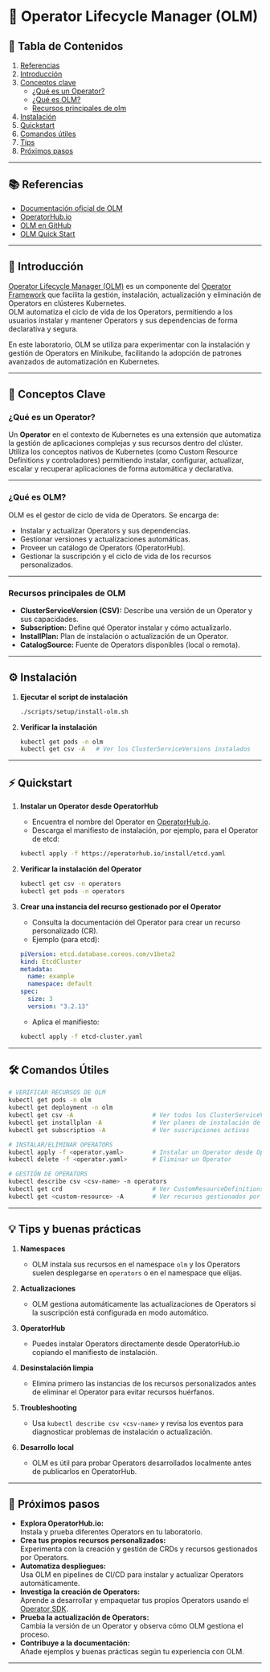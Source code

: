 # 📘 Operator Lifecycle Manager (OLM)

## 📑 Tabla de Contenidos
1. [Referencias](#-referencias)  
2. [Introducción](#-introducción)  
3. [Conceptos clave](#-conceptos-clave)  
    - [¿Qué es un Operator?](#qué-es-un-operator)
    - [¿Qué es OLM?](#qué-es-olm)
    - [Recursos principales de olm](#recursos-principales-de-olm)
4. [Instalación](#️-instalación)
5. [Quickstart](#-quickstart)  
6. [Comandos útiles](#️-comandos-útiles)  
7. [Tips](#-tips-y-buenas-prácticas)  
8. [Próximos pasos](#-próximos-pasos)  

---

## 📚 Referencias

- [Documentación oficial de OLM](https://olm.operatorframework.io/docs/)
- [OperatorHub.io](https://operatorhub.io/)
- [OLM en GitHub](https://github.com/operator-framework/operator-lifecycle-manager)
- [OLM Quick Start](https://olm.operatorframework.io/docs/getting-started/)

---

## 🔹 Introducción
[Operator Lifecycle Manager (OLM)](https://olm.operatorframework.io/) es un componente del [Operator Framework](https://operatorframework.io/) que facilita la gestión, instalación, actualización y eliminación de Operators en clústeres Kubernetes.  
OLM automatiza el ciclo de vida de los Operators, permitiendo a los usuarios instalar y mantener Operators y sus dependencias de forma declarativa y segura.

En este laboratorio, OLM se utiliza para experimentar con la instalación y gestión de Operators en Minikube, facilitando la adopción de patrones avanzados de automatización en Kubernetes.

---

## 🧩 Conceptos Clave

### ¿Qué es un Operator?
Un **Operator** en el contexto de Kubernetes es una extensión que automatiza la gestión de aplicaciones complejas y sus recursos dentro del clúster.
Utiliza los conceptos nativos de Kubernetes (como Custom Resource Definitions y controladores) permitiendo instalar, configurar, actualizar, escalar y recuperar aplicaciones de forma automática y declarativa.

---

### ¿Qué es OLM?
OLM es el gestor de ciclo de vida de Operators. Se encarga de:
- Instalar y actualizar Operators y sus dependencias.
- Gestionar versiones y actualizaciones automáticas.
- Proveer un catálogo de Operators (OperatorHub).
- Gestionar la suscripción y el ciclo de vida de los recursos personalizados.

---

### Recursos principales de OLM
- **ClusterServiceVersion (CSV):** Describe una versión de un Operator y sus capacidades.
- **Subscription:** Define qué Operator instalar y cómo actualizarlo.
- **InstallPlan:** Plan de instalación o actualización de un Operator.
- **CatalogSource:** Fuente de Operators disponibles (local o remota).

---

## ⚙️ Instalación

1. **Ejecutar el script de instalación**
    ```bash
    ./scripts/setup/install-olm.sh
    ```

2. **Verificar la instalación**
    ```bash
    kubectl get pods -n olm
    kubectl get csv -A   # Ver los ClusterServiceVersions instalados
    ```

---

## ⚡ Quickstart

1. **Instalar un Operator desde OperatorHub**
    - Encuentra el nombre del Operator en [OperatorHub.io](https://operatorhub.io/).
    - Descarga el manifiesto de instalación, por ejemplo, para el Operator de etcd:
    ```bash
    kubectl apply -f https://operatorhub.io/install/etcd.yaml
    ```

2. **Verificar la instalación del Operator**
    ```bash
    kubectl get csv -n operators
    kubectl get pods -n operators
    ```

3. **Crear una instancia del recurso gestionado por el Operator**
    - Consulta la documentación del Operator para crear un recurso personalizado (CR).
    - Ejemplo (para etcd):
    ```yaml
    piVersion: etcd.database.coreos.com/v1beta2
    kind: EtcdCluster
    metadata:
      name: example
      namespace: default
    spec:
      size: 3
      version: "3.2.13"
    ```
    - Aplica el manifiesto:
    ```bash
    kubectl apply -f etcd-cluster.yaml
    ```

---

## 🛠️ Comandos Útiles

```bash
# VERIFICAR RECURSOS DE OLM
kubectl get pods -n olm
kubectl get deployment -n olm
kubectl get csv -A                      # Ver todos los ClusterServiceVersions
kubectl get installplan -A              # Ver planes de instalación de Operators
kubectl get subscription -A             # Ver suscripciones activas

# INSTALAR/ELIMINAR OPERATORS
kubectl apply -f <operator.yaml>        # Instalar un Operator desde OperatorHub
kubectl delete -f <operator.yaml>       # Eliminar un Operator

# GESTIÓN DE OPERATORS
kubectl describe csv <csv-name> -n operators
kubectl get crd                         # Ver CustomResourceDefinitions instaladas
kubectl get <custom-resource> -A        # Ver recursos gestionados por el Operator
```

---

## 💡 Tips y buenas prácticas

1. **Namespaces**
    - OLM instala sus recursos en el namespace `olm` y los Operators suelen desplegarse en `operators` o en el namespace que elijas.

2. **Actualizaciones**
    - OLM gestiona automáticamente las actualizaciones de Operators si la suscripción está configurada en modo automático.

3. **OperatorHub**
    - Puedes instalar Operators directamente desde OperatorHub.io copiando el manifiesto de instalación.

4. **Desinstalación limpia**
    - Elimina primero las instancias de los recursos personalizados antes de eliminar el Operator para evitar recursos huérfanos.

5. **Troubleshooting**
    - Usa `kubectl describe csv <csv-name>` y revisa los eventos para diagnosticar problemas de instalación o actualización.

6. **Desarrollo local**
    - OLM es útil para probar Operators desarrollados localmente antes de publicarlos en OperatorHub.

---

## 🚀 Próximos pasos

- **Explora OperatorHub.io:**  
    Instala y prueba diferentes Operators en tu laboratorio.
- **Crea tus propios recursos personalizados:**  
    Experimenta con la creación y gestión de CRDs y recursos gestionados por Operators.
- **Automatiza despliegues:**  
    Usa OLM en pipelines de CI/CD para instalar y actualizar Operators automáticamente.
- **Investiga la creación de Operators:**  
    Aprende a desarrollar y empaquetar tus propios Operators usando el [Operator SDK](https://sdk.operatorframework.io/).
- **Prueba la actualización de Operators:**  
    Cambia la versión de un Operator y observa cómo OLM gestiona el proceso.
- **Contribuye a la documentación:**  
    Añade ejemplos y buenas prácticas según tu experiencia con OLM.

---